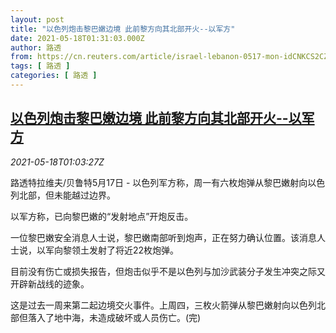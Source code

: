 ```yaml
---
layout: post
title: "以色列炮击黎巴嫩边境 此前黎方向其北部开火--以军方"
date: 2021-05-18T01:31:03.000Z
author: 路透
from: https://cn.reuters.com/article/israel-lebanon-0517-mon-idCNKCS2CZ02M
tags: [ 路透 ]
categories: [ 路透 ]
---
```

<!--1621301463000-->
[以色列炮击黎巴嫩边境 此前黎方向其北部开火--以军方](https://cn.reuters.com/article/israel-lebanon-0517-mon-idCNKCS2CZ02M)
------

<div>
<div><i>2021-05-18T01:03:27Z</i></div><p>路透特拉维夫/贝鲁特5月17日 - 以色列军方称，周一有六枚炮弹从黎巴嫩射向以色列北部，但未能越过边界。</p><p>以军方称，已向黎巴嫩的“发射地点”开炮反击。</p><p>一位黎巴嫩安全消息人士说，黎巴嫩南部听到炮声，正在努力确认位置。该消息人士说，以军向黎领土发射了将近22枚炮弹。</p><p>目前没有伤亡或损失报告，但炮击似乎不是以色列与加沙武装分子发生冲突之际又开辟新战线的迹象。</p><p>这是过去一周来第二起边境交火事件。上周四，三枚火箭弹从黎巴嫩射向以色列北部但落入了地中海，未造成破坏或人员伤亡。(完)</p>
</div>
